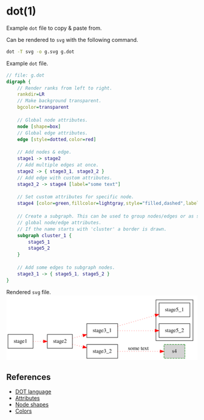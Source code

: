 # dot(1)

Example `dot` file to copy & paste from.

Can be rendered to `svg` with the following command.
```bash
dot -T svg -o g.svg g.dot
```

Example `dot` file.
```dot
// file: g.dot
digraph {
    // Render ranks from left to right.
    rankdir=LR
    // Make background transparent.
    bgcolor=transparent

    // Global node attributes.
    node [shape=box]
    // Global edge attributes.
    edge [style=dotted,color=red]

    // Add nodes & edge.
    stage1 -> stage2
    // Add multiple edges at once.
    stage2 -> { stage3_1, stage3_2 }
    // Add edge with custom attributes.
    stage3_2 -> stage4 [label="some text"]

    // Set custom attributes for specific node.
    stage4 [color=green,fillcolor=lightgray,style="filled,dashed",label="s4"]

    // Create a subgraph. This can be used to group nodes/edges or as scope for
    // global node/edge attributes.
    // If the name starts with 'cluster' a border is drawn.
    subgraph cluster_1 {
        stage5_1
        stage5_2
    }

    // Add some edges to subgraph nodes.
    stage3_1 -> { stage5_1, stage5_2 }
}
```

Rendered `svg` file.
![g.svg](/assets/g.svg)

## References
- [DOT language](https://graphviz.org/doc/info/lang.html)
- [Attributes](https://graphviz.org/doc/info/attrs.html)
- [Node shapes](https://graphviz.org/doc/info/shapes.html)
- [Colors](https://graphviz.org/doc/info/colors.html)
